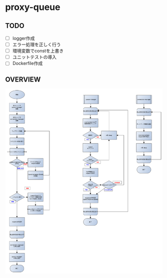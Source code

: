 # proxy-queue

## TODO

- [ ] logger作成
- [ ] エラー処理を正しく行う
- [ ] 環境変数でconstを上書き
- [ ] ユニットテストの導入
- [ ] Dockerfile作成

## OVERVIEW

<img src="docs/spool-cpp.png" width="700">
